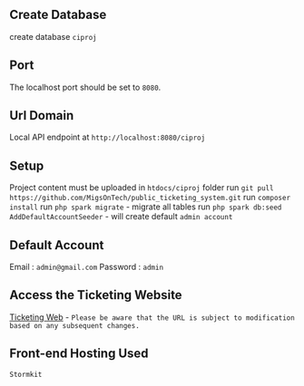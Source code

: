## Create Database 
create database `ciproj`
## Port
The localhost port should be set to `8080`.
## Url Domain
Local API endpoint at `http://localhost:8080/ciproj`
## Setup
Project content must be uploaded in `htdocs/ciproj` folder
run `git pull https://github.com/MigsOnTech/public_ticketing_system.git`
run `composer install`
run `php spark migrate` - migrate all tables
run `php spark db:seed AddDefaultAccountSeeder` - will create default `admin account`
## Default Account
Email : `admin@gmail.com`
Password : `admin`
## Access the Ticketing Website
[Ticketing Web](https://keeperflint-lprxhb--103201478711144.stormkit.dev) - `Please be aware that the URL is subject to modification based on any subsequent changes.`
## Front-end Hosting Used
`Stormkit`
